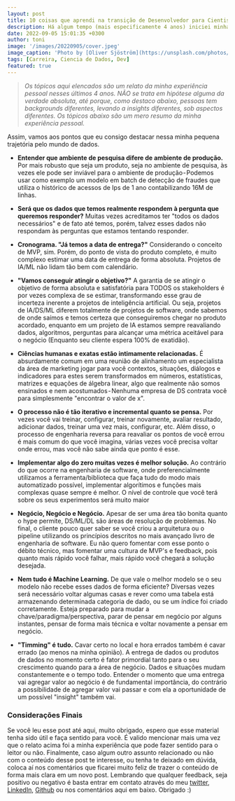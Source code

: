 ```yaml
---
layout: post
title: 10 coisas que aprendi na transição de Desenvolvedor para Cientista de Dados.
description: Há algum tempo (mais especificamente 4 anos) iniciei minha jornada na carreira de dados. Meu background sempre foi de tecnologia, logo não tive tanta dificuldade em lidar com bibliotecas e linguagens de programação. No entanto, precisei efetuar uma virada de chave em certos aspectos que me fizessem evoluir na área de dados e perceber certas situações a partir de outras perspectivas. Assim, partindo da minha pouca experiencia ainda na área de dados, resolvi elencar alguns pontos que achei determinantes na minha carreira para essa virada de chave. 
date: 2022-09-05 15:01:35 +0300
author: toni
image: '/images/20220905/cover.jpeg'
image_caption: 'Photo by [Oliver Sjöström](https://unsplash.com/photos/m-qps7eYZl4) on [Unsplash](https://unsplash.com/)'
tags: [Carreira, Ciencia de Dados, Dev]
featured: true
---
```


> *Os tópicos aqui elencados são um relato da minha experiência pessoal nesses últimos 4 anos. NÃO se trata em hipótese alguma da verdade absoluta, até porque, como destaco abaixo, pessoas tem backgrounds diferentes, levando a insights diferentes, sob aspectos diferentes. Os tópicos abaixo são um mero resumo da minha experiência pessoal.*


Assim, vamos aos pontos que eu consigo destacar nessa minha pequena trajetória pelo mundo de dados.


- **Entender que ambiente de pesquisa difere de ambiente de produção.** Por mais robusto que seja um produto, seja no ambiente de pesquisa, às vezes ele pode ser inviável para o ambiente de produção - Podemos usar como exemplo um modelo em batch de detecção de fraudes que utiliza o histórico de acessos de Ips de 1 ano contabilizando 16M de linhas.

- **Será que os dados que temos realmente respondem à pergunta que queremos responder?** Muitas vezes acreditamos ter "todos os dados necessários" e de fato até temos, porém, talvez esses dados não respondam às perguntas que estamos tentando responder.

- **Cronograma. "Já temos a data de entrega?"** Considerando o conceito de MVP, sim. Porém, do ponto de vista do produto completo, é muito complexo estimar uma data de entrega de forma absoluta. Projetos de IA/ML não lidam tão bem com calendário.

- **"Vamos conseguir atingir o objetivo?"** A garantia de se atingir o objetivo de forma absoluta e satisfatória para TODOS os stakeholders é por vezes complexa de se estimar, transformando esse grau de incerteza inerente a projetos de inteligência artificial. Ou seja, projetos de IA/DS/ML diferem totalmente de projetos de software, onde sabemos de onde saímos e temos certeza que conseguiremos chegar no produto acordado, enquanto em um projeto de IA estamos sempre reavaliando dados, algoritmos, perguntas para alcançar uma métrica aceitável para o negócio (Enquanto seu cliente espera 100% de exatidão).

- **Ciências humanas e exatas estão intimamente relacionadas.** É absurdamente comum em uma reunião de alinhamento um especialista da área de marketing jogar para você contextos, situações, diálogos e indicadores para estes serem transformados em números, estatísticas, matrizes e equações de álgebra linear, algo que realmente não somos ensinados e nem acostumados - Nenhuma empresa de DS contrata você para simplesmente "encontrar o valor de x".

- **O processo não é tão iterativo e incremental quanto se pensa.** Por vezes você vai treinar, configurar, treinar novamente, avaliar resultado, adicionar dados, treinar uma vez mais, configurar, etc. Além disso, o processo de engenharia reversa para reavaliar os pontos de você errou é mais comum do que você imagina, várias vezes você precisa voltar onde errou, mas você não sabe ainda que ponto é esse.

- **Implementar algo do zero muitas vezes é melhor solução.** Ao contrário do que ocorre na engenharia de software, onde preferencialmente utilizamos a ferramenta/biblioteca que faça tudo do modo mais automatizado possível, implementar algorítimos e funções mais complexas quase sempre é melhor. O nível de controle que você terá sobre os seus experimentos será muito maior

- **Negócio, Negócio e Negócio.** Apesar de ser uma área tão bonita quanto o hype permite, DS/ML/DL são áreas de resolução de problemas. No final, o cliente pouco quer saber se você criou a arquitetura ou o pipeline utilizando os princípios descritos no mais avançado livro de engenharia de software. Eu não quero fomentar com esse ponto o débito técnico, mas fomentar uma cultura de MVP's e feedback, pois quanto mais rápido você falhar, mais rápido você chegará a solução desejada.

- **Nem tudo é Machine Learning.** De que vale o melhor modelo se o seu modelo não recebe esses dados de forma eficiente? Diversas vezes será necessário voltar algumas casas e rever como uma tabela está armazenando determinada categoria de dado, ou se um índice foi criado corretamente. Esteja preparado para mudar a chave/paradigma/perspectiva, parar de pensar em negócio por alguns instantes, pensar de forma mais técnica e voltar novamente a pensar em negócio.

- **"Timming" é tudo.** Cavar certo no local e hora errados também é cavar errado (ao menos na minha opinião). A entrega de dados ou produtos de dados no momento certo é fator primordial tanto para o seu crescimento quando para a área de negócio. Dados e situações mudam constantemente e o tempo todo. Entender o momento que uma entrega vai agregar valor ao negócio é de fundamental importância, do contrário a possibilidade de agregar valor vai passar e com ela a oportunidade de um possível "insight" também vai.

### Considerações Finais

Se você leu esse post até aqui, muito obrigado, espero que esse material tenha sido útil e faça sentido para você. É valido mencionar mais uma vez que o relato acima foi a minha experiência que pode fazer sentido para o leitor ou não.
Finalmente, caso algum outro assunto relacionado ou não com o conteúdo desse post te interesse, ou tenha te deixado em dúvida, coloca aí nos comentários que ficarei muito feliz de trazer o conteúdo de forma mais clara em um novo post.
Lembrando que qualquer feedback, seja positivo ou negativo é basta entrar em contato através do meu [twitter](https://twitter.com/estevestoni), [LinkedIn](https://www.linkedin.com/in/toniesteves/), [Github](https://github.com/toniesteves) ou nos comentários aqui em baixo. Obrigado :)
